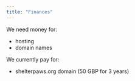 ```yaml
---
title: "Finances"
---
```

We need money for:
- hosting
- domain names

We currently pay for:
- shelterpaws.org domain (50 GBP for 3 years)

